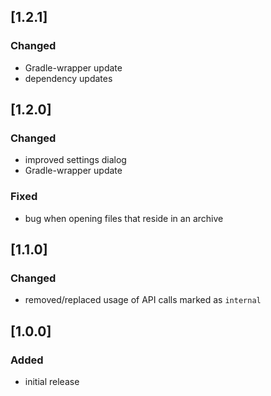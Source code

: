 ## [1.2.1]

### Changed
- Gradle-wrapper update
- dependency updates

## [1.2.0]

### Changed
- improved settings dialog
- Gradle-wrapper update

### Fixed
- bug when opening files that reside in an archive

## [1.1.0]

### Changed
- removed/replaced usage of API calls marked as `internal`

## [1.0.0]

### Added
- initial release
